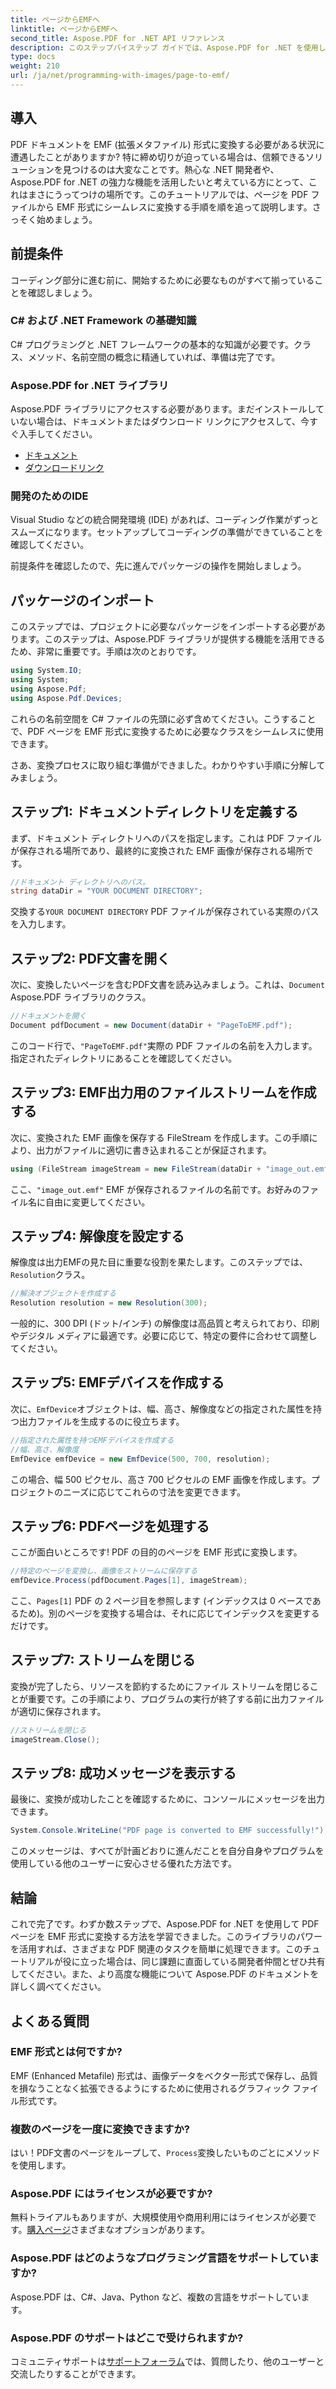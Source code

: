 ```yaml
---
title: ページからEMFへ
linktitle: ページからEMFへ
second_title: Aspose.PDF for .NET API リファレンス
description: このステップバイステップ ガイドでは、Aspose.PDF for .NET を使用して PDF ページを EMF 形式に変換する方法を学習します。開発者に最適です。
type: docs
weight: 210
url: /ja/net/programming-with-images/page-to-emf/
---
```

## 導入

PDF ドキュメントを EMF (拡張メタファイル) 形式に変換する必要がある状況に遭遇したことがありますか? 特に締め切りが迫っている場合は、信頼できるソリューションを見つけるのは大変なことです。熱心な .NET 開発者や、Aspose.PDF for .NET の強力な機能を活用したいと考えている方にとって、これはまさにうってつけの場所です。このチュートリアルでは、ページを PDF ファイルから EMF 形式にシームレスに変換する手順を順を追って説明します。さっそく始めましょう。

## 前提条件

コーディング部分に進む前に、開始するために必要なものがすべて揃っていることを確認しましょう。

### C# および .NET Framework の基礎知識
C# プログラミングと .NET フレームワークの基本的な知識が必要です。クラス、メソッド、名前空間の概念に精通していれば、準備は完了です。

### Aspose.PDF for .NET ライブラリ
Aspose.PDF ライブラリにアクセスする必要があります。まだインストールしていない場合は、ドキュメントまたはダウンロード リンクにアクセスして、今すぐ入手してください。

- [ドキュメント](https://reference.aspose.com/pdf/net/)
- [ダウンロードリンク](https://releases.aspose.com/pdf/net/)

### 開発のためのIDE
Visual Studio などの統合開発環境 (IDE) があれば、コーディング作業がずっとスムーズになります。セットアップしてコーディングの準備ができていることを確認してください。

前提条件を確認したので、先に進んでパッケージの操作を開始しましょう。

## パッケージのインポート

このステップでは、プロジェクトに必要なパッケージをインポートする必要があります。このステップは、Aspose.PDF ライブラリが提供する機能を活用できるため、非常に重要です。手順は次のとおりです。

```csharp
using System.IO;
using System;
using Aspose.Pdf;
using Aspose.Pdf.Devices;
```

これらの名前空間を C# ファイルの先頭に必ず含めてください。こうすることで、PDF ページを EMF 形式に変換するために必要なクラスをシームレスに使用できます。

さあ、変換プロセスに取り組む準備ができました。わかりやすい手順に分解してみましょう。

## ステップ1: ドキュメントディレクトリを定義する

まず、ドキュメント ディレクトリへのパスを指定します。これは PDF ファイルが保存される場所であり、最終的に変換された EMF 画像が保存される場所です。

```csharp
//ドキュメント ディレクトリへのパス。
string dataDir = "YOUR DOCUMENT DIRECTORY";
```

交換する`YOUR DOCUMENT DIRECTORY` PDF ファイルが保存されている実際のパスを入力します。

## ステップ2: PDF文書を開く

次に、変換したいページを含むPDF文書を読み込みましょう。これは、`Document` Aspose.PDF ライブラリのクラス。

```csharp
//ドキュメントを開く
Document pdfDocument = new Document(dataDir + "PageToEMF.pdf");
```

このコード行で、`"PageToEMF.pdf"`実際の PDF ファイルの名前を入力します。指定されたディレクトリにあることを確認してください。

## ステップ3: EMF出力用のファイルストリームを作成する

次に、変換された EMF 画像を保存する FileStream を作成します。この手順により、出力がファイルに適切に書き込まれることが保証されます。

```csharp
using (FileStream imageStream = new FileStream(dataDir + "image_out.emf", FileMode.Create))
```

ここ、`"image_out.emf"` EMF が保存されるファイルの名前です。お好みのファイル名に自由に変更してください。

## ステップ4: 解像度を設定する

解像度は出力EMFの見た目に重要な役割を果たします。このステップでは、`Resolution`クラス。

```csharp
//解決オブジェクトを作成する
Resolution resolution = new Resolution(300);
```

一般的に、300 DPI (ドット/インチ) の解像度は高品質と考えられており、印刷やデジタル メディアに最適です。必要に応じて、特定の要件に合わせて調整してください。

## ステップ5: EMFデバイスを作成する

次に、`EmfDevice`オブジェクトは、幅、高さ、解像度などの指定された属性を持つ出力ファイルを生成するのに役立ちます。

```csharp
//指定された属性を持つEMFデバイスを作成する
//幅、高さ、解像度
EmfDevice emfDevice = new EmfDevice(500, 700, resolution);
```

この場合、幅 500 ピクセル、高さ 700 ピクセルの EMF 画像を作成します。プロジェクトのニーズに応じてこれらの寸法を変更できます。

## ステップ6: PDFページを処理する

ここが面白いところです! PDF の目的のページを EMF 形式に変換します。 

```csharp
//特定のページを変換し、画像をストリームに保存する
emfDevice.Process(pdfDocument.Pages[1], imageStream);
```

ここ、`Pages[1]` PDF の 2 ページ目を参照します (インデックスは 0 ベースであるため)。別のページを変換する場合は、それに応じてインデックスを変更するだけです。

## ステップ7: ストリームを閉じる

変換が完了したら、リソースを節約するためにファイル ストリームを閉じることが重要です。この手順により、プログラムの実行が終了する前に出力ファイルが適切に保存されます。

```csharp
//ストリームを閉じる
imageStream.Close();
```

## ステップ8: 成功メッセージを表示する

最後に、変換が成功したことを確認するために、コンソールにメッセージを出力できます。

```csharp
System.Console.WriteLine("PDF page is converted to EMF successfully!");
```

このメッセージは、すべてが計画どおりに進んだことを自分自身やプログラムを使用している他のユーザーに安心させる優れた方法です。

## 結論

これで完了です。わずか数ステップで、Aspose.PDF for .NET を使用して PDF ページを EMF 形式に変換する方法を学習できました。このライブラリのパワーを活用すれば、さまざまな PDF 関連のタスクを簡単に処理できます。このチュートリアルが役に立った場合は、同じ課題に直面している開発者仲間とぜひ共有してください。また、より高度な機能について Aspose.PDF のドキュメントを詳しく調べてください。

## よくある質問

### EMF 形式とは何ですか?
EMF (Enhanced Metafile) 形式は、画像データをベクター形式で保存し、品質を損なうことなく拡張できるようにするために使用されるグラフィック ファイル形式です。

### 複数のページを一度に変換できますか?
はい！PDF文書のページをループして、`Process`変換したいものごとにメソッドを使用します。

### Aspose.PDF にはライセンスが必要ですか?
無料トライアルもありますが、大規模使用や商用利用にはライセンスが必要です。[購入ページ](https://purchase.aspose.com/buy)さまざまなオプションがあります。

### Aspose.PDF はどのようなプログラミング言語をサポートしていますか?
Aspose.PDF は、C#、Java、Python など、複数の言語をサポートしています。

### Aspose.PDF のサポートはどこで受けられますか?
コミュニティサポートは[サポートフォーラム](https://forum.aspose.com/c/pdf/10)では、質問したり、他のユーザーと交流したりすることができます。